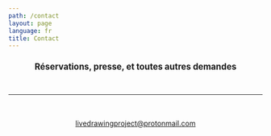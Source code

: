 ```yaml
---
path: /contact
layout: page
language: fr
title: Contact
---
```


<div style="text-align:center"><h2 style="text-align:center; font-size:1.2em">Réservations, presse, et toutes autres demandes</h2><br/><hr/><br/><br/>
<a href="mailto:livedrawingproject@protonmail.com">livedrawingproject@protonmail.com</a> </div>

<br/><br/>